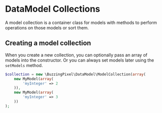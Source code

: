 # DataModel Collections

A model collection is a container class for models with methods to perform operations on those models or sort them.

## Creating a model collection

When you create a new collection, you can optionally pass an array of models into the constructor. Or you can always set models later using the `setModels` method.

```php
$collection = new \BuzzingPixel\DataModel\ModelCollection(array(
    new MyModel(array(
        'myInteger' => 2
    )),
    new MyModel(array(
        'myInteger' => 3
    ))
);
```
